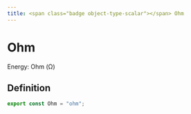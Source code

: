 ```yaml
---
title: <span class="badge object-type-scalar"></span> Ohm
---
```

# <span class="badge object-type-scalar"></span> Ohm

Energy: Ohm (Ω)

## Definition

```typescript
export const Ohm = "ohm";

```
